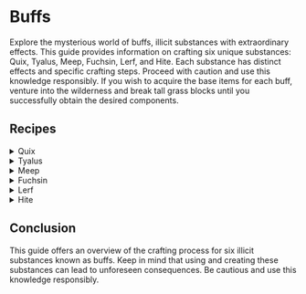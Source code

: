 # Buffs

Explore the mysterious world of buffs, illicit substances with extraordinary effects. This guide provides information on crafting six unique substances: Quix, Tyalus, Meep, Fuchsin, Lerf, and Hite. Each substance has distinct effects and specific crafting steps. Proceed with caution and use this knowledge responsibly. If you wish to acquire the base items for each buff, venture into the wilderness and break tall grass blocks until you successfully obtain the desired components.

## Recipes

<details>
<summary>Quix</summary>

**Effects:** Speed, Instant Damage

**Crafting Steps:**
1. Obtain 1 quix plant to get 2 quix leaves.
2. Combine 1 white concrete with 1 quix leaf to create quix paste.
3. Place the quix paste in a smoker to produce quix.

![image](https://cdn.discordapp.com/attachments/838356841217916989/1170372363821514802/1681864703578-png.png?ex=6558cd34&is=65465834&hm=0e7c3bc1f84973bdd5013bf95ec347619080972409bdedafcfb7607f711dd771&)

![image](https://cdn.discordapp.com/attachments/838356841217916989/1170372379042644088/1681864703592-png.png?ex=6558cd37&is=65465837&hm=cd3a1abd028950680e52d59b8614a2d12dbfb5f9d47fa69ddacaa46cd1eb929d&)

![image](https://cdn.discordapp.com/attachments/838356841217916989/1170372393236172860/1681864703606-png.png?ex=6558cd3b&is=6546583b&hm=dd29f5e511fc0762f014e454c4102ad2b0051c23e8eac112520a2692658dfecb&)

</details>

<details>
<summary>Tyalus</summary>

**Effects:** Fire Resistance, Instant Damage

**Crafting Steps:**
1. Obtain 1 Tyalus plant to produce 2 tyalus seeds.
2. Place the Tyalus plant in a smoker to create tyalus powder.
3. Combine 1 water bucket with tyalus powder to form tyalus slime.
4. Combine 3 tyalus slimes to create tyalus erthro.

![image](https://cdn.discordapp.com/attachments/838356841217916989/1170372426799009943/1681864703620-png.png?ex=6558cd43&is=65465843&hm=adadd05ad03cf84cef5c96c32551c7aa52dc16cbb5c44998c088c24f02e2a80b&)

![image](https://cdn.discordapp.com/attachments/838356841217916989/1170372445316862013/1681864703634-png.png?ex=6558cd47&is=65465847&hm=2fe0dbc5805746a7292cc065e88084817d712ec7c90d06798b415ee02cb5e638&)

![image](https://cdn.discordapp.com/attachments/838356841217916989/1170372460160495616/1681864703648-png.png?ex=6558cd4a&is=6546584a&hm=3f1fe139de208736b750e7c872a197248df5ed57996b75cde391a1c44db37595&)

![image](https://cdn.discordapp.com/attachments/838356841217916989/1170372478745448468/1681864703665-png.png?ex=6558cd4f&is=6546584f&hm=30ce005d4f52ff60649f1436cc7aa057bfae35e9137c1b848df2e3787234c44c&)

</details>

<details>
<summary>Meep</summary>

**Effects:** Glowing, Jump Boost

**Crafting Steps:**
1. Combine 3 dried kelp to create a meep bonder.
2. Mix 1 water bucket with the meep bonder to produce tree sap.
3. Combine 3 bones and 2 strings to create a meep primer.
4. Mix 4 meep primers with 1 tree sap to produce meep.

![image](https://cdn.discordapp.com/attachments/838356841217916989/1170372496646750218/1681864703680-png.png?ex=6558cd53&is=65465853&hm=15e90c6782b7f77548294ac799c5bfa7cac15f3ff4e12ea247149b5ff4f5bd21&)

![image](https://cdn.discordapp.com/attachments/838356841217916989/1170372511679119378/1681864703699-png.png?ex=6558cd57&is=65465857&hm=012a6fc90084c1ee15f7d350dce8094bc822f3c10a6c59fd322e95e7b89a5d7b&)

![image](https://cdn.discordapp.com/attachments/838356841217916989/1170372530201174087/1681864703714-png.png?ex=6558cd5b&is=6546585b&hm=b485d1fb1584831447833e110a5e39ead134d22fe193d763d01d30f623d7f93e&)

![image](https://cdn.discordapp.com/attachments/838356841217916989/1170372545401323661/1681864703727-png.png?ex=6558cd5f&is=6546585f&hm=37987177cfa3fdb84b309de0c22fc0fe69d2e3be87e7bdcff3618fe2d1eb106b&)
</details>

<details>
<summary>Fuchsin</summary>

**Effects:** Levitation, Blindness, Slow Falling

**Crafting Steps:**
1. Combine 1 flint and steel with 1 tuff to create fuchsin safrole.
2. Combine 3 gunpowder, 1 glass bottle, and 1 meep to create meep chloride.
3. Mix 5 fuchsin safroles with 1 meep chloride to produce fuchsin elixir.
4. Place the fuchsin elixir in a smoker to create fuchsin.

![image](https://cdn.discordapp.com/attachments/838356841217916989/1170372610098466927/1681864703740-png.png?ex=6558cd6e&is=6546586e&hm=a7e7e51df1469226081d6b3762cc4b85654feecfe927ab1c3ed5430d17b55f92&)

![image](https://cdn.discordapp.com/attachments/838356841217916989/1170372624392671253/1681864703753-png.png?ex=6558cd72&is=65465872&hm=f6c59479dedb303d80b13ebadcd59332ac46205c074358e025c4851bb8bab33b&)

![image](https://cdn.discordapp.com/attachments/838356841217916989/1170372637835403385/1681864703767-png.png?ex=6558cd75&is=65465875&hm=4158f54f909f85e2bbfce2c2dd95b6e8b6ff10b5c0d3a8054dd723a81ba36faf&)

![image](https://cdn.discordapp.com/attachments/838356841217916989/1170372653043953718/1681864703780-png.png?ex=6558cd78&is=65465878&hm=17c6475eee605de0e5dde5fee1c341d6032eaa4a96547048ff76e91c4b2a7157&)
</details>

<details>
<summary>Lerf</summary>

**Effects:** Speed, Blindness, Nausea

**Crafting Steps:**
1. Combine 2 quix paste, 2 meep bonder, and 1 fuchsin elixir to create sleepitol.
2. Mix 4 honeycomb with 1 amethyst shard to produce solvum.
3. Combine 4 fermented spider eyes, 4 blaze powder, and 1 meep bonder to create lerf fungus.
4. Mix 2 lerf fungus, 2 solvum, 4 tyalus slime, and 1 sleepitol to produce lerf.

![image](https://cdn.discordapp.com/attachments/838356841217916989/1170372675592536214/1681864703793-png.png?ex=6558cd7e&is=6546587e&hm=4a402e10daf1353cd104aa03221f3b614756f905e2b4c29cf4457ad0f8ad4c0a&)

![image](https://cdn.discordapp.com/attachments/838356841217916989/1170372694173298718/1681864703808-png.png?ex=6558cd82&is=65465882&hm=702ccc5b81d1fbe5404a4828733e8606e432974d3e7bc1f2a7ff3058a4a11efa&)

![image](https://cdn.discordapp.com/attachments/838356841217916989/1170372727652229240/1681864703833-png.png?ex=6558cd8a&is=6546588a&hm=fd93c3b8519e79622ecd546b482943c9212a6b0597985a7f05db8a3e8b79994b&)

![image](https://cdn.discordapp.com/attachments/838356841217916989/1170372727652229240/1681864703833-png.png?ex=6558cd8a&is=6546588a&hm=fd93c3b8519e79622ecd546b482943c9212a6b0597985a7f05db8a3e8b79994b&)
</details>

<details>
<summary>Hite</summary>

**Effects:** Dolphin's Grace, Night Vision, Mining Fatigue

**Crafting Steps:**
1. Combine 4 kelp, 2 sea pickles, 2 frogspawn, and 1 raw cod to create hite membrane.
2. Mix 4 tyalus slime, 4 sleepitol, and 1 hite membrane to produce hite.

![image](https://cdn.discordapp.com/attachments/838356841217916989/1170372751601696788/1681864703850-png.png?ex=6558cd90&is=65465890&hm=fde17d629abefe554a073e414b660918197a267b0d2cfc8f691e97ef0260f247&)

![image](https://cdn.discordapp.com/attachments/838356841217916989/1170372771369459812/1681864703865-png.png?ex=6558cd95&is=65465895&hm=d4577143e16cbfcae1822b92428260a06138ef29139cbbef468549dea8698e50&)

</details>

## Conclusion

This guide offers an overview of the crafting process for six illicit substances known as buffs. Keep in mind that using and creating these substances can lead to unforeseen consequences. Be cautious and use this knowledge responsibly.
